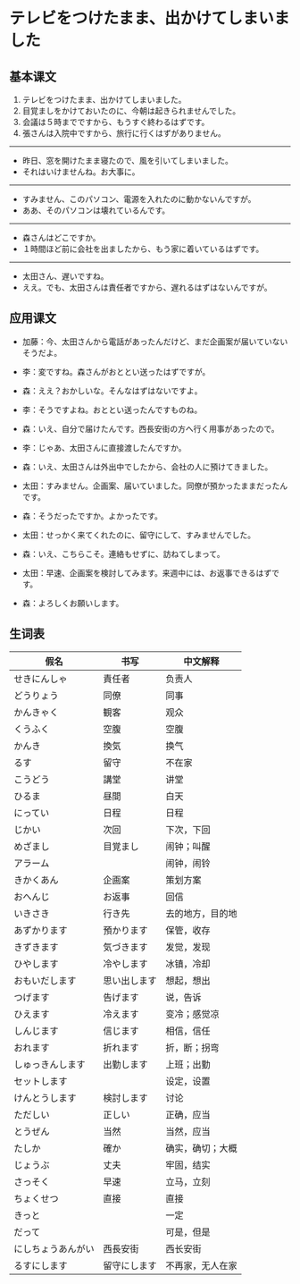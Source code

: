# テレビをつけたまま、出かけてしまいました

## 基本课文

1. テレビをつけたまま、出かけてしまいました。
2. 目覚ましをかけておいたのに、今朝は起きられませんでした。
3. 会議は５時までですから、もうすぐ終わるはずです。
4. 張さんは入院中ですから、旅行に行くはずがありません。

---

- 昨日、窓を開けたまま寝たので、風を引いてしまいました。
- それはいけませんね。お大事に。

---

- すみません、このパソコン、電源を入れたのに動かないんですが。
- ああ、そのパソコンは壊れているんです。

---

- 森さんはどこですか。
- １時間ほど前に会社を出ましたから、もう家に着いているはずです。

---

- 太田さん、遅いですね。
- ええ。でも、太田さんは責任者ですから、遅れるはずはないんですが。

## 应用课文

- 加藤：今、太田さんから電話があったんだけど、まだ企画案が届いていないそうだよ。
- 李：変ですね。森さんがおととい送ったはずですが。

- 森：ええ？おかしいな。そんなはずはないですよ。
- 李：そうですよね。おととい送ったんですものね。
- 森：いえ、自分で届けたんです。西長安街の方へ行く用事があったので。
- 李：じゃあ、太田さんに直接渡したんですか。
- 森：いえ、太田さんは外出中でしたから、会社の人に預けてきました。

- 太田：すみません。企画案、届いていました。同僚が預かったままだったんです。
- 森：そうだったですか。よかったです。
- 太田：せっかく来てくれたのに、留守にして、すみませんでした。
- 森：いえ、こちらこそ。連絡もせずに、訪ねてしまって。

- 太田：早速、企画案を検討してみます。来週中には、お返事できるはずです。
- 森：よろしくお願いします。

## 生词表

| 假名               | 书写         | 中文解释         |
| ------------------ | ------------ | ---------------- |
| せきにんしゃ       | 責任者       | 负责人           |
| どうりょう         | 同僚         | 同事             |
| かんきゃく         | 観客         | 观众             |
| くうふく           | 空腹         | 空腹             |
| かんき             | 換気         | 换气             |
| るす               | 留守         | 不在家           |
| こうどう           | 講堂         | 讲堂             |
| ひるま             | 昼間         | 白天             |
| にってい           | 日程         | 日程             |
| じかい             | 次回         | 下次，下回       |
| めざまし           | 目覚まし     | 闹钟；叫醒       |
| アラーム           |              | 闹钟，闹铃       |
| きかくあん         | 企画案       | 策划方案         |
| おへんじ           | お返事       | 回信             |
| いきさき           | 行き先       | 去的地方，目的地 |
| あずかります       | 預かります   | 保管，收存       |
| きずきます         | 気づきます   | 发觉，发现       |
| ひやします         | 冷やします   | 冰镇，冷却       |
| おもいだします     | 思い出します | 想起，想出       |
| つげます           | 告げます     | 说，告诉         |
| ひえます           | 冷えます     | 变冷；感觉凉     |
| しんじます         | 信じます     | 相信，信任       |
| おれます           | 折れます     | 折，断；拐弯     |
| しゅっきんします   | 出勤します   | 上班；出勤       |
| セットします       |              | 设定，设置       |
| けんとうします     | 検討します   | 讨论             |
| ただしい           | 正しい       | 正确，应当       |
| とうぜん           | 当然         | 当然，应当       |
| たしか             | 確か         | 确实，确切；大概 |
| じょうぶ           | 丈夫         | 牢固，结实       |
| さっそく           | 早速         | 立马，立刻       |
| ちょくせつ         | 直接         | 直接             |
| きっと             |              | 一定             |
| だって             |              | 可是，但是       |
| にしちょうあんがい | 西長安街     | 西长安街         |
| るすにします       | 留守にします | 不再家，无人在家 |
